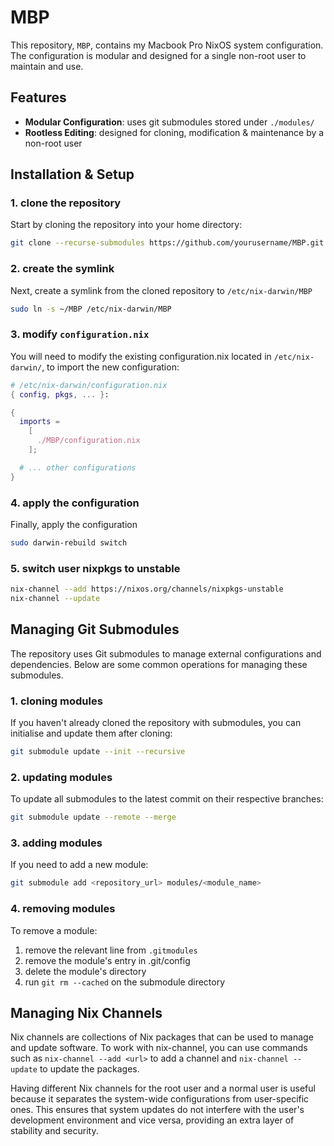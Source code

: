 # MBP

This repository, `MBP`, contains my Macbook Pro NixOS system configuration.
The configuration is modular and designed for a single non-root user to maintain and use.

## Features

- **Modular Configuration**: uses git submodules stored under `./modules/`
- **Rootless Editing**: designed for cloning, modification & maintenance by a non-root user

## Installation & Setup

### 1. clone the repository

Start by cloning the repository into your home directory:

```bash
git clone --recurse-submodules https://github.com/yourusername/MBP.git ~/MBP
```

### 2. create the symlink

Next, create a symlink from the cloned repository to `/etc/nix-darwin/MBP`

```bash
sudo ln -s ~/MBP /etc/nix-darwin/MBP
```

### 3. modify `configuration.nix`

You will need to modify the existing configuration.nix located in `/etc/nix-darwin/`, 
to import the new configuration:

```nix
# /etc/nix-darwin/configuration.nix
{ config, pkgs, ... }:

{
  imports =
    [ 
      ./MBP/configuration.nix
    ];

  # ... other configurations
}
```

### 4. apply the configuration

Finally, apply the configuration

```bash
sudo darwin-rebuild switch
```

### 5. switch user nixpkgs to unstable
```bash
nix-channel --add https://nixos.org/channels/nixpkgs-unstable
nix-channel --update
```

## Managing Git Submodules

The repository uses Git submodules to manage external configurations and dependencies.
Below are some common operations for managing these submodules.

### 1. cloning modules

If you haven't already cloned the repository with submodules, you can initialise
and update them after cloning:

```bash
git submodule update --init --recursive
```

### 2. updating modules

To update all submodules to the latest commit on their respective branches:

```bash
git submodule update --remote --merge
```

### 3. adding modules

If you need to add a new module:

```bash
git submodule add <repository_url> modules/<module_name>
```

### 4. removing modules

To remove a module:

1. remove the relevant line from `.gitmodules`
2. remove the module's entry in .git/config
3. delete the module's directory
4. run `git rm --cached` on the submodule directory 

## Managing Nix Channels

Nix channels are collections of Nix packages that can be used to manage and update software. To work with nix-channel, you can use commands such as `nix-channel --add <url>` to add a channel and `nix-channel --update` to update the packages.

Having different Nix channels for the root user and a normal user is useful because it separates the system-wide configurations from user-specific ones. This ensures that system updates do not interfere with the user's development environment and vice versa, providing an extra layer of stability and security.
